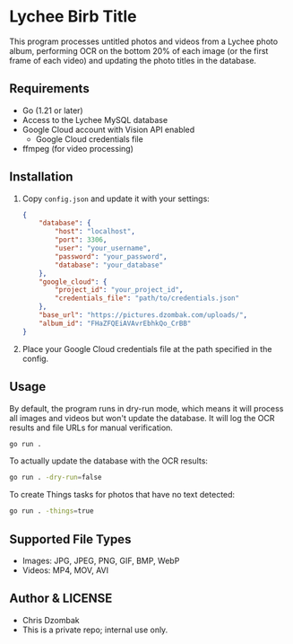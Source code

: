 # Lychee Birb Title

This program processes untitled photos and videos from a Lychee photo album, performing OCR on the bottom 20% of each image (or the first frame of each video) and updating the photo titles in the database.

## Requirements

- Go (1.21 or later)
- Access to the Lychee MySQL database
- Google Cloud account with Vision API enabled
    - Google Cloud credentials file
- ffmpeg (for video processing)

## Installation

1. Copy `config.json` and update it with your settings:
   ```json
   {
       "database": {
           "host": "localhost",
           "port": 3306,
           "user": "your_username",
           "password": "your_password",
           "database": "your_database"
       },
       "google_cloud": {
           "project_id": "your_project_id",
           "credentials_file": "path/to/credentials.json"
       },
       "base_url": "https://pictures.dzombak.com/uploads/",
       "album_id": "FHaZFQEiAVAvrEbhkQo_CrBB"
   }
   ```

2. Place your Google Cloud credentials file at the path specified in the config.

## Usage

By default, the program runs in dry-run mode, which means it will process all images and videos but won't update the database. It will log the OCR results and file URLs for manual verification.

```bash
go run .
```

To actually update the database with the OCR results:

```bash
go run . -dry-run=false
```

To create Things tasks for photos that have no text detected:

```bash
go run . -things=true
```

## Supported File Types

- Images: JPG, JPEG, PNG, GIF, BMP, WebP
- Videos: MP4, MOV, AVI

## Author & LICENSE

- Chris Dzombak
- This is a private repo; internal use only.
